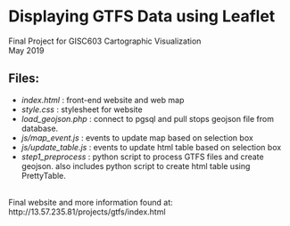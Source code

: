 # Displaying GTFS Data using Leaflet
Final Project for GISC603 Cartographic Visualization<br>
May 2019
<br>
## Files:
- *index.html* : front-end website and web map<br>
- *style.css* : stylesheet for website<br>
- *load_geojson.php* : connect to pgsql and pull stops geojson file from database.<br>
- *js/map_event.js* : events to update map based on selection box<br>
- *js/update_table.js* : events to update html table based on selection box<br>
- *step1_preprocess* : python script to process GTFS files and create geojson. also includes python script to create html table using PrettyTable.<br>
<br>
Final website and more information found at: http://13.57.235.81/projects/gtfs/index.html
